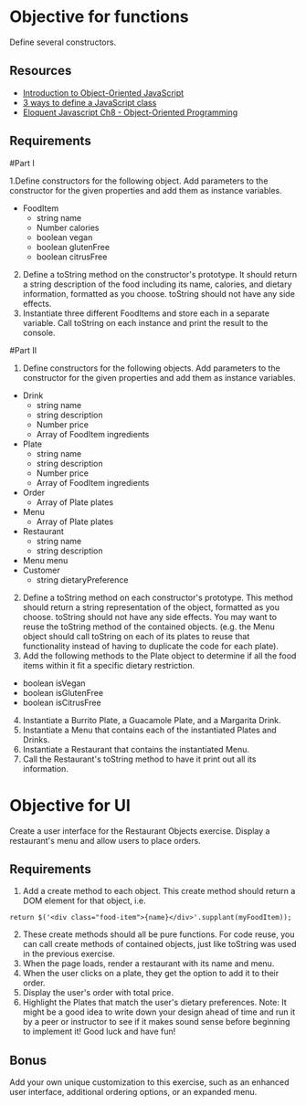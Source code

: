 Objective for functions
=======================
Define several constructors.

Resources
-----------
* [Introduction to Object-Oriented JavaScript](https://developer.mozilla.org/en-US/docs/Web/JavaScript/Introduction_to_Object-Oriented_JavaScript)
* [3 ways to define a JavaScript class](http://www.phpied.com/3-ways-to-define-a-javascript-class/)
* [Eloquent Javascript Ch8 - Object-Oriented Programming](http://eloquentjavascript.net/chapter8.html)

Requirements
------------
#Part I

1.Define constructors for the following object. Add parameters to the constructor for the given properties and add them as instance variables.
* FoodItem
  * string name
  * Number calories
  * boolean vegan
  * boolean glutenFree
  * boolean citrusFree
2. Define a toString method on the constructor's prototype. It should return a string description of the food including its name, calories, and dietary information, formatted as you choose. toString should not have any side effects.
3. Instantiate three different FoodItems and store each in a separate variable. Call toString on each instance and print the result to the console.

#Part II

1. Define constructors for the following objects. Add parameters to the constructor for the given properties and add them as instance variables.
* Drink
  * string name
  * string description
  * Number price
  * Array of FoodItem ingredients
* Plate
  * string name
  * string description
  * Number price
  * Array of FoodItem ingredients
* Order
  * Array of Plate plates
* Menu
  * Array of Plate plates
* Restaurant
  * string name
  * string description
* Menu menu
* Customer
  * string dietaryPreference
2. Define a toString method on each constructor's prototype. This method should return a string representation of the object, formatted as you choose. toString should not have any side effects. You may want to reuse the toString method of the contained objects. (e.g. the Menu object should call toString on each of its plates to reuse that functionality instead of having to duplicate the code for each plate).
3. Add the following methods to the Plate object to determine if all the food items within it fit a specific dietary restriction.
  * boolean isVegan
  * boolean isGlutenFree
  * boolean isCitrusFree
4. Instantiate a Burrito Plate, a Guacamole Plate, and a Margarita Drink.
5. Instantiate a Menu that contains each of the instantiated Plates and Drinks.
6. Instantiate a Restaurant that contains the instantiated Menu.
7. Call the Restaurant's toString method to have it print out all its information.


Objective for UI
================
Create a user interface for the Restaurant Objects exercise. Display a restaurant's menu and allow users to place orders.

Requirements
-------------
1. Add a create method to each object. This create method should return a DOM element for that object, i.e.
```
return $('<div class="food-item">{name}</div>'.supplant(myFoodItem));
```
2. These create methods should all be pure functions. For code reuse, you can call create methods of contained objects, just like toString was used in the previous exercise.
3. When the page loads, render a restaurant with its name and menu.
4. When the user clicks on a plate, they get the option to add it to their order.
5. Display the user's order with total price.
6. Highlight the Plates that match the user's dietary preferences.
Note: It might be a good idea to write down your design ahead of time and run it by a peer or instructor to see if it makes sound sense before beginning to implement it! Good luck and have fun!

Bonus
------
Add your own unique customization to this exercise, such as an enhanced user interface, additional ordering options, or an expanded menu.
